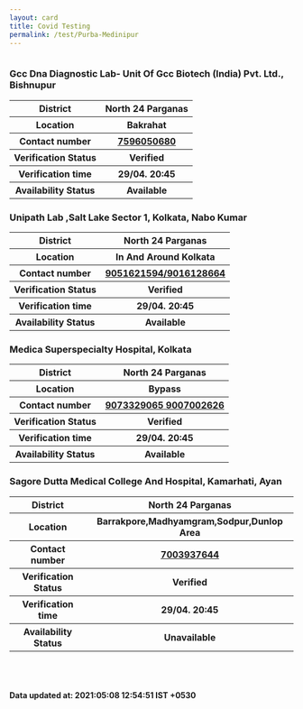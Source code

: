 ```yaml
---
layout: card
title: Covid Testing
permalink: /test/Purba-Medinipur
---
```

<div class="row">
	<div class="column">
<div class="card">
<h3>Gcc Dna Diagnostic Lab- Unit Of Gcc
Biotech (India) Pvt. Ltd., Bishnupur</h3>

<div class="info"><table>
<tr><th>District</th><th>North 24 Parganas</th></tr>
<tr><th>Location</th><th>Bakrahat</th></tr>
<tr><th>Contact number </th><th><a href="tel:7596050680">7596050680</a></th></tr>
<tr><th>Verification  Status</th><th>Verified</th></tr>
<tr><th>Verification time</th><th>29/04. 20:45</th></tr>
<tr><th>Availability Status</th><th>Available</th></tr>
</table></div></div>
<div class="card">
<h3>Unipath Lab ,Salt Lake Sector 1, Kolkata, Nabo Kumar</h3>

<div class="info"><table>
<tr><th>District</th><th>North 24 Parganas</th></tr>
<tr><th>Location</th><th>In And Around Kolkata</th></tr>
<tr><th>Contact number </th><th><a href="tel:9051621594/9016128664">9051621594/9016128664</a></th></tr>
<tr><th>Verification  Status</th><th>Verified</th></tr>
<tr><th>Verification time</th><th>29/04. 20:45</th></tr>
<tr><th>Availability Status</th><th>Available</th></tr>
</table></div></div>
<div class="card">
<h3>Medica Superspecialty Hospital, Kolkata</h3>

<div class="info"><table>
<tr><th>District</th><th>North 24 Parganas</th></tr>
<tr><th>Location</th><th>Bypass</th></tr>
<tr><th>Contact number </th><th><a href="tel:9073329065">9073329065</a><a href="tel: 9007002626"> 9007002626</a></th></tr>
<tr><th>Verification  Status</th><th>Verified</th></tr>
<tr><th>Verification time</th><th>29/04. 20:45</th></tr>
<tr><th>Availability Status</th><th>Available</th></tr>
</table></div></div>
<div class="card">
<h3>Sagore Dutta Medical College And Hospital, Kamarhati, Ayan</h3>

<div class="info"><table>
<tr><th>District</th><th>North 24 Parganas</th></tr>
<tr><th>Location</th><th>Barrakpore,Madhyamgram,Sodpur,Dunlop Area</th></tr>
<tr><th>Contact number </th><th><a href="tel:7003937644">7003937644</a></th></tr>
<tr><th>Verification  Status</th><th>Verified</th></tr>
<tr><th>Verification time</th><th>29/04. 20:45</th></tr>
<tr><th>Availability Status</th><th>Unavailable</th></tr>
</table></div></div>
</div>
</div> <br><br>
<h4> Data updated at: 2021:05:08 12:54:51 IST +0530 </h4>